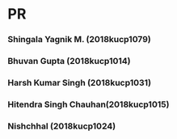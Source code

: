 # PR

### Shingala Yagnik M. (2018kucp1079)
### Bhuvan Gupta (2018kucp1014)
### Harsh Kumar Singh (2018kucp1031)
### Hitendra Singh Chauhan(2018kucp1015)
### Nishchhal (2018kucp1024)
